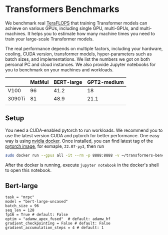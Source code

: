 # Transformers Benchmarks

We benchmark real [TeraFLOPS](https://en.wikipedia.org/wiki/FLOPS) that training Transformer models can achieve on various GPUs, including single GPU, multi-GPUs, and multi-machines. It helps you to estimate how many machine times you need to train your large-scale Transformer models. 

The real performance depends on multiple factors, including your hardware, cooling, CUDA version, transformer models, hyper-parameters such as batch sizes, and implementations. We list the numbers we got on both personal PC and cloud instances. We also provide Jupyter notebooks for you to benchmark on your machines and workloads.

|        | MatMul | BERT-large | GPT2-medium |
| ------ | ------ | ---------- | ----------- |
| V100   | 96     | 41.2       | 18          |
| 3090Ti | 81     | 48.9       | 21.1        |
|        |        |            |             |

## Setup

You need a CUDA-enabled pytorch to run workloads. We recommend you to use the latest version CUDA and pytorch for better performance. One easy way is using  [nvidia docker](https://docs.nvidia.com/datacenter/cloud-native/container-toolkit/install-guide.html#docker). Once installed, you can find latest tag of the [pytorch image](https://catalog.ngc.nvidia.com/orgs/nvidia/containers/pytorch), for exmaple, `22.07-py3`, then run 

```bash
sudo docker run --gpus all -it --rm -p 8888:8888 -v ~/transformers-benchmarks:/workspace --ipc=host --ulimit memlock=-1 --ulimit stack=67108864 nvcr.io/nvidia/pytorch:22.07-py3
```

After the docker is running, execute  `jupyter notebook` in the docker's shell to open this notebook.



## Bert-large

```
task = "mrpc"
model = "bert-large-uncased"
batch_size = 96
seq_len = 128
fp16 = True # default: False
optim = "adamw_apex_fused"  # default: adamw_hf
gradient_checkpointing = False # default: False
gradient_accumulation_steps = 4 # default: 1
```



